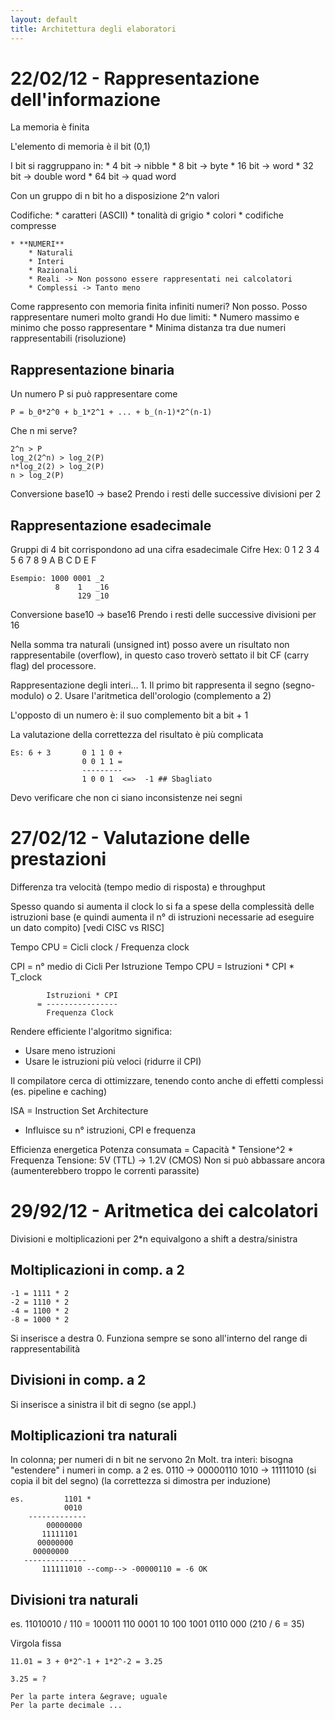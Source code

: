 ```yaml
---
layout: default
title: Architettura degli elaboratori
---
```


22/02/12 - Rappresentazione dell'informazione
=============================================

La memoria &egrave; finita

L'elemento di memoria &egrave; il bit (0,1)

I bit si raggruppano in:
    *  4 bit -> nibble
    *  8 bit -> byte
    * 16 bit -> word
    * 32 bit -> double word
    * 64 bit -> quad word

Con un gruppo di n bit ho a disposizione 2^n valori

Codifiche:
    * caratteri (ASCII)
    * tonalit&agrave; di grigio
    * colori
    * codifiche compresse

    * **NUMERI**
        * Naturali
        * Interi
        * Razionali
        * Reali -> Non possono essere rappresentati nei calcolatori
        * Complessi -> Tanto meno

Come rappresento con memoria finita infiniti numeri? Non posso.
Posso rappresentare numeri molto grandi
Ho due limiti:
    * Numero massimo e minimo che posso rappresentare
    * Minima distanza tra due numeri rappresentabili (risoluzione)

Rappresentazione binaria
------------------------

Un numero P si pu&ograve; rappresentare come

    P = b_0*2^0 + b_1*2^1 + ... + b_(n-1)*2^(n-1)

Che n mi serve?

    2^n > P
    log_2(2^n) > log_2(P)
    n*log_2(2) > log_2(P)
    n > log_2(P)

Conversione base10 -> base2
Prendo i resti delle successive divisioni per 2

Rappresentazione esadecimale
----------------------------

Gruppi di 4 bit corrispondono ad una cifra esadecimale
Cifre Hex: 0 1 2 3 4 5 6 7 8 9 A B C D E F

    Esempio: 1000 0001 _2
              8    1   _16
                   129 _10

Conversione base10 -> base16
    Prendo i resti delle successive divisioni per 16

Nella somma tra naturali (unsigned int) posso avere un risultato
non rappresentabile (overflow), in questo caso trover&ograve; settato
il bit CF (carry flag) del processore.

Rappresentazione degli interi...
    1. Il primo bit rappresenta il segno (segno-modulo)
    o
    2. Usare l'aritmetica dell'orologio (complemento a 2)

L'opposto di un numero &egrave;: il suo complemento bit a bit + 1

La valutazione della correttezza del risultato &egrave; pi&ugrave; complicata

    Es: 6 + 3       0 1 1 0 +
                    0 0 1 1 =
                    ---------
                    1 0 0 1  <=>  -1 ## Sbagliato

Devo verificare che non ci siano inconsistenze nei segni



27/02/12 - Valutazione delle prestazioni
========================================

Differenza tra velocit&agrave; (tempo medio di risposta) e throughput

Spesso quando si aumenta il clock lo si fa a spese della complessit&agrave;
delle istruzioni base (e quindi aumenta il n° di istruzioni necessarie
ad eseguire un dato compito) [vedi CISC vs RISC]

Tempo CPU = Cicli clock / Frequenza clock

CPI = n° medio di Cicli Per Istruzione
Tempo CPU = Istruzioni * CPI * T_clock
            
            Istruzioni * CPI
          = ----------------
            Frequenza Clock

Rendere efficiente l'algoritmo significa:
* Usare meno istruzioni
* Usare le istruzioni pi&ugrave; veloci (ridurre il CPI)

Il compilatore cerca di ottimizzare, tenendo conto anche di effetti
complessi (es. pipeline e caching)

ISA = Instruction Set Architecture
* Influisce su n° istruzioni, CPI e frequenza

Efficienza energetica
Potenza consumata = Capacit&agrave; * Tensione^2 * Frequenza
Tensione: 5V (TTL) -> 1.2V (CMOS)
Non si pu&ograve; abbassare ancora (aumenterebbero troppo le correnti parassite)



29/92/12 - Aritmetica dei calcolatori
=====================================

Divisioni e moltiplicazioni per 2*n equivalgono a shift a destra/sinistra

Moltiplicazioni in comp. a 2
----------------------------
    -1 = 1111 * 2
    -2 = 1110 * 2
    -4 = 1100 * 2
    -8 = 1000 * 2

Si inserisce a destra 0.
Funziona sempre se sono all'interno del range di rappresentabilit&agrave;

Divisioni in comp. a 2
----------------------
Si inserisce a sinistra il bit di segno (se appl.)

Moltiplicazioni tra naturali
----------------------------

In colonna; per numeri di n bit ne servono 2n
Molt.           tra interi: bisogna "estendere" i numeri in comp. a 2
    es. 0110 -> 00000110
        1010 -> 11111010 (si copia il bit del segno)
(la correttezza si dimostra per induzione)

    es.         1101 *
                0010
        -------------
            00000000
           11111101
          00000000
         00000000
       --------------
           111111010 --comp--> -00000110 = -6 OK

Divisioni tra naturali
----------------------

es. 11010010 / 110 = 100011
    110
    0001
       10
       100
       1001
        0110
         000
   (210 / 6 = 35)


Virgola fissa

    11.01 = 3 + 0*2^-1 + 1*2^-2 = 3.25

    3.25 = ?

    Per la parte intera &egrave; uguale
    Per la parte decimale ...
